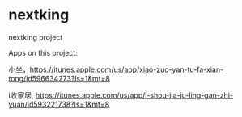 nextking
========

nextking project


Apps on this project:  

小坐，https://itunes.apple.com/us/app/xiao-zuo-yan-tu-fa-xian-tong/id596634273?ls=1&mt=8

i收家居, https://itunes.apple.com/us/app/i-shou-jia-ju-ling-gan-zhi-yuan/id593221738?ls=1&mt=8
